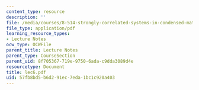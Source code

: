 ```yaml
---
content_type: resource
description: ''
file: /media/courses/8-514-strongly-correlated-systems-in-condensed-matter-physics-fall-2003/57fb8bd5b6d291ec7eda1bc1c920a403_lec6.pdf
file_type: application/pdf
learning_resource_types:
- Lecture Notes
ocw_type: OCWFile
parent_title: Lecture Notes
parent_type: CourseSection
parent_uid: 8f705367-719e-9750-6ada-c9dda3089d4e
resourcetype: Document
title: lec6.pdf
uid: 57fb8bd5-b6d2-91ec-7eda-1bc1c920a403
---
```

